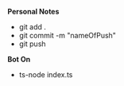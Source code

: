 **Personal Notes**

- git add .
- git commit -m "nameOfPush"
- git push

**Bot On**

- ts-node index.ts
